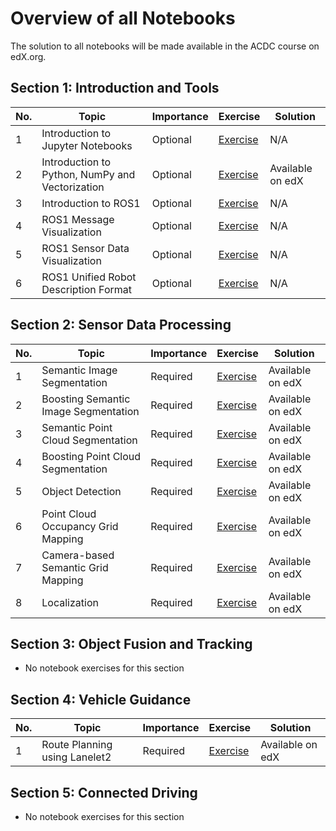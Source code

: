 # Overview of all Notebooks

The solution to all notebooks will be made available in the ACDC course on edX.org.

## Section 1: Introduction and Tools

| No. | Topic                                      | Importance | Exercise   | Solution       |
|-----|--------------------------------------------|------------|------------|----------------|
| 1   | Introduction to Jupyter Notebooks          | Optional   | [Exercise](#) | N/A            |
| 2   | Introduction to Python, NumPy and Vectorization | Optional   | [Exercise](#) | Available on edX |
| 3   | Introduction to ROS1                       | Optional   | [Exercise](#) | N/A            |
| 4   | ROS1 Message Visualization                 | Optional   | [Exercise](#) | N/A            |
| 5   | ROS1 Sensor Data Visualization             | Optional   | [Exercise](#) | N/A            |
| 6   | ROS1 Unified Robot Description Format      | Optional   | [Exercise](#) | N/A            |

## Section 2: Sensor Data Processing

| No. | Topic                                      | Importance | Exercise   | Solution       |
|-----|--------------------------------------------|------------|------------|----------------|
| 1   | Semantic Image Segmentation                | Required   | [Exercise](#) | Available on edX |
| 2   | Boosting Semantic Image Segmentation       | Required   | [Exercise](#) | Available on edX |
| 3   | Semantic Point Cloud Segmentation          | Required   | [Exercise](#) | Available on edX |
| 4   | Boosting Point Cloud Segmentation          | Required   | [Exercise](#) | Available on edX |
| 5   | Object Detection                           | Required   | [Exercise](#) | Available on edX |
| 6   | Point Cloud Occupancy Grid Mapping         | Required   | [Exercise](#) | Available on edX |
| 7   | Camera-based Semantic Grid Mapping         | Required   | [Exercise](#) | Available on edX |
| 8   | Localization                               | Required   | [Exercise](#) | Available on edX |

## Section 3: Object Fusion and Tracking

- No notebook exercises for this section

## Section 4: Vehicle Guidance

| No. | Topic                                      | Importance | Exercise   | Solution       |
|-----|--------------------------------------------|------------|------------|----------------|
| 1   | Route Planning using Lanelet2             | Required   | [Exercise](#) | Available on edX |

## Section 5: Connected Driving

- No notebook exercises for this section
